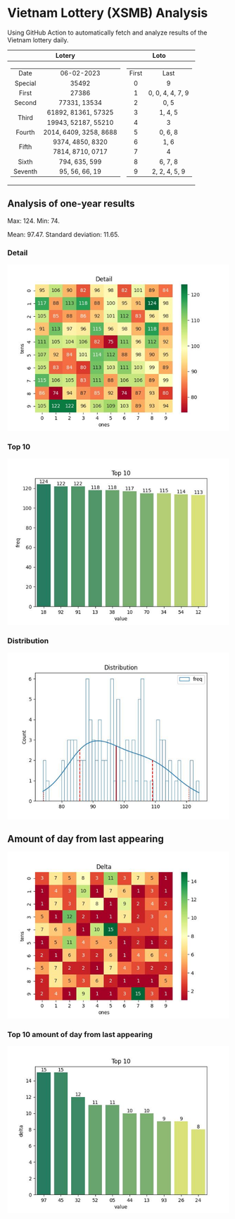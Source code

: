 # Vietnam Lottery (XSMB) Analysis

Using GitHub Action to automatically fetch and analyze results of the Vietnam lottery daily.

| Lotery      | Loto |
| :-----------: | :-----------: |
| <table><tr><td>Date</td><td>06-02-2023</td></tr><tr><td>Special</td><td>35492</td></tr><tr><td>First</td><td>27386</td></tr><tr><td>Second</td><td>77331, 13534</td></tr><tr><td rowspan="2">Third</td><td>61892, 81361, 57325</td></tr><tr><td>19943, 52187, 55210</td></tr><tr><td>Fourth</td><td>2014, 6409, 3258, 8688</td></tr><tr><td rowspan="2">Fifth</td><td>9374, 4850, 8320</td></tr><tr><td>7814, 8710, 0717</td></tr><tr><td>Sixth</td><td>794, 635, 599</td></tr><tr><td>Seventh</td><td>95, 56, 66, 19</td></tr></table> | <table><tr><td>First</td><td>Last</td></tr><tr><td>0</td><td>9</td></tr><tr><td>1</td><td>0, 0, 4, 4, 7, 9</td></tr><tr><td>2</td><td>0, 5</td></tr><tr><td>3</td><td>1, 4, 5</td></tr><tr><td>4</td><td>3</td></tr><tr><td>5</td><td>0, 6, 8</td></tr><tr><td>6</td><td>1, 6</td></tr><tr><td>7</td><td>4</td></tr><tr><td>8</td><td>6, 7, 8</td></tr><tr><td>9</td><td>2, 2, 4, 5, 9</td></tr></table> |

<h2>Analysis of one-year results</h2>

Max: 124. Min: 74.

Mean: 97.47. Standard deviation: 11.65.

<h3>Detail</h3>

![Detail](images/heatmap.jpg)

<h3>Top 10</h3>

![Top 10](images/top-10.jpg)

<h3>Distribution</h3>

![Distribution](images/distribution.jpg)

<h2>Amount of day from last appearing</h2>

![Delta](images/delta.jpg)

<h3>Top 10 amount of day from last appearing</h3>

![Delta top 10](images/delta_top_10.jpg)